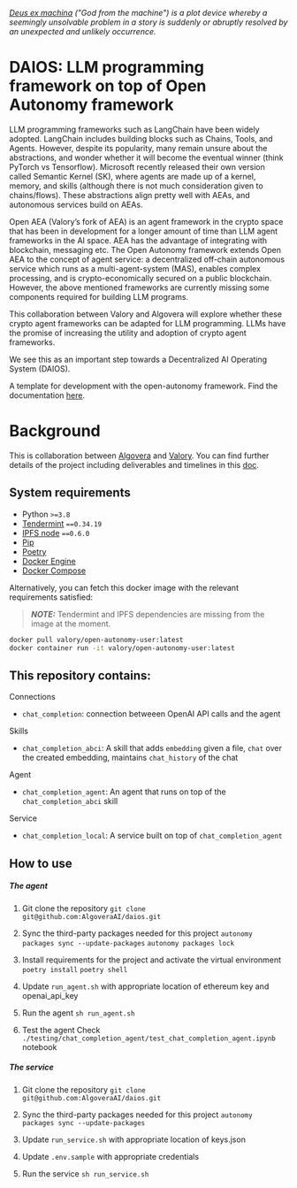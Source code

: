 _[Deus ex machina](https://en.wikipedia.org/wiki/Deus_ex_machina) ("God from the machine") is a plot device whereby a seemingly unsolvable problem in a story is suddenly or abruptly resolved by an unexpected and unlikely occurrence._

# DAIOS: LLM programming framework on top of Open Autonomy framework

LLM programming frameworks such as LangChain have been widely adopted. LangChain includes building blocks such as Chains, Tools, and Agents. However, despite its popularity, many remain unsure about the abstractions, and wonder whether it will become the eventual winner (think PyTorch vs Tensorflow). Microsoft recently released their own version called Semantic Kernel (SK), where agents are made up of a kernel, memory, and skills (although there is not much consideration given to chains/flows). These abstractions align pretty well with AEAs, and autonomous services build on AEAs. 

Open AEA (Valory’s fork of AEA) is an agent framework in the crypto space that has been in development for a longer amount of time than LLM agent frameworks in the AI space. AEA has the advantage of integrating with blockchain, messaging etc. The Open Autonomy framework extends Open AEA to the concept of agent service: a decentralized off-chain autonomous service which runs as a multi-agent-system (MAS), enables complex processing, and is crypto-economically secured on a public blockchain. However, the above mentioned frameworks are currently missing some components  required for building LLM programs.

This collaboration between Valory and Algovera will explore whether these crypto agent frameworks can be adapted for LLM programming. LLMs have the promise of increasing the utility and adoption of crypto agent frameworks.

We see this as an important step towards a Decentralized AI Operating System (DAIOS). 

A template for development with the open-autonomy framework. Find the documentation [here](https://docs.autonolas.network).

# Background

This is collaboration between [Algovera](https://www.algovera.ai) and [Valory](https://www.valory.xyz/). You can find further details of the project including deliverables and timelines in this [doc](https://docs.google.com/document/d/1-4DQaBOhLvSXMfMQfoteAIZgUzSjRMmfdejE9MVUoLY/edit?usp=sharing).

## System requirements

- Python `>=3.8`
- [Tendermint](https://docs.tendermint.com/v0.34/introduction/install.html) `==0.34.19`
- [IPFS node](https://docs.ipfs.io/install/command-line/#official-distributions) `==0.6.0`
- [Pip](https://pip.pypa.io/en/stable/installation/)
- [Poetry](https://python-poetry.org/)
- [Docker Engine](https://docs.docker.com/engine/install/)
- [Docker Compose](https://docs.docker.com/compose/install/)

Alternatively, you can fetch this docker image with the relevant requirements satisfied:

> **_NOTE:_**  Tendermint and IPFS dependencies are missing from the image at the moment.

```bash
docker pull valory/open-autonomy-user:latest
docker container run -it valory/open-autonomy-user:latest
```

## This repository contains:
Connections
- `chat_completion`: connection betweeen OpenAI API calls and the agent

Skills
- `chat_completion_abci`: A skill that adds `embedding` given a file, `chat` over the created embedding, maintains `chat_history` of the chat

Agent
- `chat_completion_agent`: An agent that runs on top of the `chat_completion_abci` skill

Service
- `chat_completion_local`: A service built on top of `chat_completion_agent` 

## How to use

##### The agent
1. Git clone the repository
`git clone git@github.com:AlgoveraAI/daios.git`

2. Sync the third-party packages needed for this project
`autonomy packages sync --update-packages`
`autonomy packages lock`

3. Install requirements for the project and activate the virtual environment
`poetry install`
`poetry shell`

4. Update `run_agent.sh` with appropriate location of ethereum key and openai_api_key

5. Run the agent
`sh run_agent.sh`

6. Test the agent
Check `./testing/chat_completion_agent/test_chat_completion_agent.ipynb` notebook

##### The service
1. Git clone the repository
`git clone git@github.com:AlgoveraAI/daios.git`

2. Sync the third-party packages needed for this project
`autonomy packages sync --update-packages`

3. Update `run_service.sh` with appropriate location of keys.json

4. Update `.env.sample` with appropriate credentials

5. Run the service
`sh run_service.sh`
